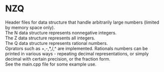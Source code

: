 # NZQ
Header files for data structure that handle arbitrarily large numbers (limited by memory space only).  
The N data structure represents nonnegative integers.  
The Z data structure represents all integers.  
The Q data structure represents rational numbers.  
Oprators such as +,-,*,/,^ are implemented. Rationals numbers can be printed in various ways - repeating decimal representations, or simply decimal with certain precision, or the fraction form.  
See the main.cpp file for some example use.
